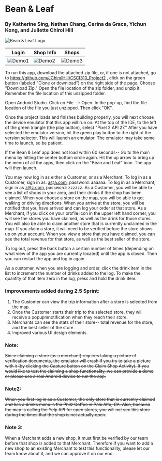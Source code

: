 # Bean & Leaf
### By Katherine Sing, Nathan Chang, Cerina da Graca, Yichun Kong, and Juliette Chirol Hill

![Bean & Leaf Logo](https://firebasestorage.googleapis.com/v0/b/csci310project2-3206e.appspot.com/o/logo.png?alt=media&token=f66b152b-af3f-4129-b313-f2acfdde8305)

Login | Shop Info | Shops
--- | --- | ---
![Demo1](https://firebasestorage.googleapis.com/v0/b/csci310project2-3206e.appspot.com/o/Demo1.png?alt=media&token=2eb46326-6837-468d-a947-f2071fa69064)|![Demo2](https://firebasestorage.googleapis.com/v0/b/csci310project2-3206e.appspot.com/o/Demo2.png?alt=media&token=54f835ee-26d1-4574-a9e1-74789cd5bbbe)|![Demo3](https://firebasestorage.googleapis.com/v0/b/csci310project2-3206e.appspot.com/o/Demo3.png?alt=media&token=50457e0d-364c-45ad-9532-fb132f60b587)

To run this app, download the attached zip file, or, if one is not attached, go to https://github.com/JChirolHill/CSCI310_Project2 , click on the green button (labeled "Clone or download") on the right side of the page. Choose "Download Zip." Open the file location of the zip folder, and unzip it. Remember the file location of this unzipped folder. 

Open Android Studio. Click on File --> Open. In the pop-up, find the file location of the file you just unzipped. Then click "OK".

Once the project loads and finishes building properly, you will next choose the device emulator that this app will run on. At the top of the IDE, to the left of the green triangle (the play button), select "Pixel 2 API 27." After you have selected the emulator version,
hit the green play button to the right of the version selector.  This will launch an emulator. The emulator may take some time to launch, so be patient. 

If the Bean & Leaf app does not load within 60 seconds-- Go to the main menu by hitting the center bottom circle again. Hit the up arrow to bring up the menu of all the apps, then click on the "Bean and Leaf" icon. The app will then launch.

You may now log in as either a Customer, or as a Merchant. To log in as a Customer, sign in as: a@a.com, password: aaaaaa. To log in as a Merchant, sign in as z@z.com, password: zzzzzz. As a Customer, you will be able to see a list of shops in your area, and their drinks if the shop has been claimed. When you choose a store on the map, you will be able to get walking or driving directions. When you arrive at the store, you will be notified that you have arrived and can log your order at that store. As a Merchant, if you click on your profile icon in the upper left hand corner, you will see the stores you have claimed, as well as the drink for those stores. You will also be able to claim another store that is currently unclaimed in the map. If you claim a store, it will need to be verified before the store shows up on your account. When you view a store that you have claimed, you can see the total revenue for that store, as well as the best seller of the store. 

To log out, press the back button a certain number of times (depending on what view of the app you are currently located) until the app is closed. Then you can restart the app and log in again.

As a customer, when you are logging and order, click the drink item in the list to increment the number of drinks added to the log. To make the quantity of that item zero in the log, press and hold the drink item.

### Improvements added during 2.5 Sprint:
1. The Customer can view the trip information after a store is selected from the map.
2. Once the Customer starts their trip to the selected store, they will receive a popupmnotification when they reach their store.
3. Merchants can see the stats of their store-- total revenue for the store, and the best seller of the store. 
4. Improved various UI design elements.


### Note:
~~Since claiming a store (as a merchant) requires taking a picture of verification documents, the emulator will crash if you try to take a picture with it (by clicking the Capture button on the Claim Shop Activity).  If you would like to test the claiming a shop functionality, we can provide a demo or please use a real Android device to run the app.~~

### Note2:
~~When you first log in as a Customer, the only store that is currently claimed and has a drinks menu is the Philz Coffee in Palo Alto, CA. Also, because the map is calling the Yelp API for open stores, you will not see this store during the times that the shop is not actually open.~~

### Note 3:
When a Merchant adds a new shop, it must first be verified by our team before that shop is added to that Merchant. Therefore if you want to add a new shop to an existing Merchant to test this functionality, please let our team know about it, and we can approve it on our end.

